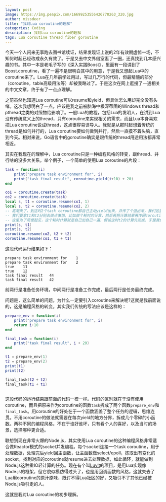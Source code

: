 ```yaml
---
layout: post
image: https://img.peapix.com/16699253556426770263_320.jpg
author: missdeer
title: "我对Lua coroutine的理解"
categories: Coding
description: 我对Lua coroutine的理解
tags: Lua coroutine thread fiber goroutine
---
```

今天一个人闲来无事跑去图书馆续证，结果发现证上说的2年有效期虚惊一场，不知何时起已经改成永久有效了。于是又去中文外借室逛了一圈，还真找到几本感兴趣的书。其中一本是老毛子写的《深入实践Boost》，里面有一段讲到了Boost.coroutine，看了一遍不是很明白其中的用意，于是我又想起Lua中的coroutine来了。Lua在几年前学过用过，写过几万行的代码，但最精髓的部分（coroutine，table高级用法等）却被我略过了。于是这次在网上逛搜了一通相关的中文文章，终于有了一点点理解。

之前虽然也知道Lua coroutine可以resume和yield，但具体怎么用却完全没有头绪。这次我想明白了一点，应该是我之前被脑海中根深蒂固的Windows thread和pthread之类的对照物给影响了。一般Lua的教程，包括Lua的发明人，在讲到Lua没有传统意义上的thread，只有coroutine来实现相关的需求，而且Lua本身喜欢把Lua coroutine说成thread，这点很容易误导人。我就是从那时起想着传统的thread是如何并行的，Lua coroutine要如何做到并行，然后一直摸不着头脑，直到今天。相对来说，Go语言中的goroutine确实是跟传统的thread用途用法都非常相近。

其实在我现在的理解中，Lua coroutine只是一种编程风格的转变，跟thread、并行啥的没多大关系。举个例子，一个简单的使用Lua coroutine的片段：

```lua
task = function(i)
    print("prepare task environment for", i)
    print("task final result", coroutine.yield(i+10) + 20)
end

co1 = coroutine.create(task)
co2 = coroutine.create(task)
local s, t1 = coroutine.resume(co1, 1)
local s, t2 = coroutine.resume(co2, 2)
-- 高潮来了，到这时2个task coroutine都自己主动yield出来，并传了个值出来，我们这里保存到t1，t2
-- 我们要拿t1和t2分别去做点事情，比如做个耗时的计算，然后再把计算结果再传回coroutine里去
-- 这里为了简便起见，这个耗时计算就是自己加自己一遍，假设这时t2的计算先完成，于是我们先resume了co2
print(s, t1)
print(s, t2)
coroutine.resume(co2, t2 + t2)
coroutine.resume(co1, t1 + t1)
```

这段代码运行结果如下：

```
prepare task environment for	1
prepare task environment for	2
true	11
true	12
task final result	44
task final result	42
```

前两行是准备任务环境，中间两行是准备工作完成，最后两行是任务最终完成。

问题是，这么简单的问题，为什么一定要引入coroutine来解决呢?这就是我前面说的，这是编程风格的转变。其实我们传统的写法应该是这样的：

```lua
prepare_env = function(i)
    print("prepare task environment for", i)
    return i+10
end

final_task = function(i)
    print("task final result", i + 20)
end

t1 = prepare_env(1)
t2 = prepare_env(2)
print(t1)
print(t2)

final_task(t2 + t2)
final_task(t1 + t1)
	
```

这段代码的运行结果跟前面的代码一模一样。代码的区别就在于没有使用coroutine，而且把原来作为coroutine的函数`task`拆成了两个函数`prepare_env`和`final_task`。用coroutine的好处在于一个函数涵盖了整个任务的逻辑，思维连贯。不用coroutine的做法就需要在每次yield的地方分界，拆成几个零碎的小函数。两种不同的编程风格，不在于谁好谁坏，只有看个人的喜好，以及当时的场景，选择哪种更合适。

联想到现在非常火爆的Node.js，其实使用Lua coroutine的这种编程风格非常适合做Reactor模式的socket并发编程。每个socket连接一个task coroutine，用于处理数据，处理完后yield回主函数，让主函数做select/epoll，拣取出有变化的socket，找到对应的coroutine就resume进去处理数据，如此循环，就能做到Node.js这种重IO轻计算的任务。现在有个叫[Luvit](https://luvit.io/)的项目，是用Lua实现像Node.js的框架，但它貌似模仿得过头了，也是用回调函数的风格，这就失去了Lua用coroutine的原汁原味，既讨不得Lua社区的好，又吸引不了其他已经被Node.js吸引走的人。

这就是我对Lua coroutine的初步理解。
